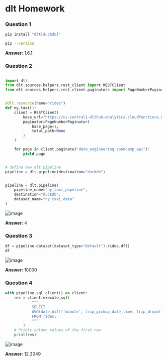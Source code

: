# dlt Homework

### Question 1

```bash
pip install "dlt[duckdb]"

pip --version
```

**Answer:** 1.6.1


### Question 2

```python

import dlt
from dlt.sources.helpers.rest_client import RESTClient
from dlt.sources.helpers.rest_client.paginators import PageNumberPaginator


@dlt.resource(name="rides") 
def ny_taxi():
    client = RESTClient(
        base_url="https://us-central1-dlthub-analytics.cloudfunctions.net",
        paginator=PageNumberPaginator(
            base_page=1,
            total_path=None
        )
    )

    for page in client.paginate("data_engineering_zoomcamp_api"):
        yield page 


# define new dlt pipeline
pipeline = dlt.pipeline(destination="duckdb")


pipeline = dlt.pipeline(
    pipeline_name="ny_taxi_pipeline",
    destination="duckdb",
    dataset_name="ny_taxi_data"
)


```

![image](https://github.com/user-attachments/assets/2c427d69-85d5-473e-9e55-bb8ed651f033)


**Answer:** 4


### Question 3

```python
df = pipeline.dataset(dataset_type="default").rides.df()
df
```

![image](https://github.com/user-attachments/assets/f2e79e05-bb67-4df3-ac22-d636d3d8e773)


**Answer:** 10000


### Question 4

```python
with pipeline.sql_client() as client:
    res = client.execute_sql(
            """
            SELECT
            AVG(date_diff('minute', trip_pickup_date_time, trip_dropoff_date_time))
            FROM rides;
            """
        )
    # Prints column values of the first row
    print(res)
```

![image](https://github.com/user-attachments/assets/417e985b-d4c1-4330-b4db-0be5dac7237a)


**Answer:** 12.3049
